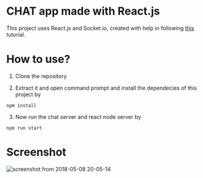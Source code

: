 # CHAT app made with React.js
This project uses React.js and Socket.io, created with help in following [this](https://www.youtube.com/watch?v=84GXJANOYFw) tutorial.

# How to use?
1. Clone the repository

2. Extract it and open command prompt and install the dependecies of this project by
  
  ```
  npm install
```

3. Now run the chat server and react node server by
 ```
 npm run start
```


# Screenshot

![screenshot from 2018-05-08 20-05-14](https://user-images.githubusercontent.com/17959450/39764224-c2fa6ab2-52fc-11e8-82d7-c9698d6dfd37.png)
